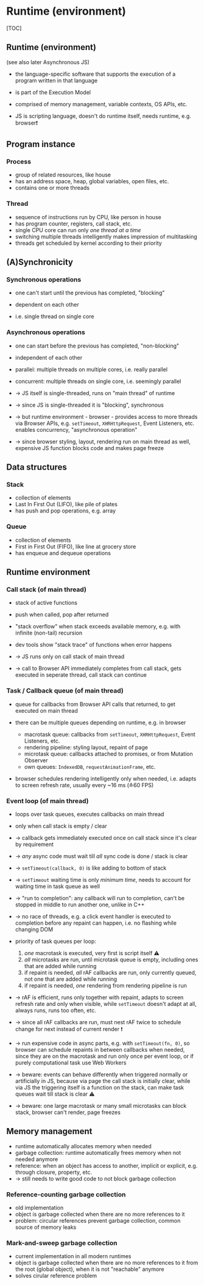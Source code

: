 # Runtime (environment)

[TOC]

## Runtime (environment)

(see also later Asynchronous JS)

- the language-specific software that supports the execution of a program written in that language
- is part of the Execution Model
- comprised of memory management, variable contexts, OS APIs, etc.

- JS is scripting language, doesn't do runtime itself, needs runtime, e.g. browser❗️



## Program instance

### Process

- group of related resources, like house
- has an address space, heap, global variables, open files, etc.
- contains one or more threads

### Thread

- sequence of instructions run by CPU, like person in house
- has program counter, registers, call stack, etc.
- single CPU core can run only _one thread at a time_
- switching multiple threads intelligently makes impression of multitasking
- threads get scheduled by kernel according to their priority



## (A)Synchronicity

### Synchronous operations

- one can't start until the previous has completed, "blocking"

- dependent on each other
- i.e. single thread on single core

### Asynchronous operations

- one can start before the previous has completed, "non-blocking"
- independent of each other
- parallel: multiple threads on multiple cores, i.e. really parallel
- concurrent: multiple threads on single core, i.e. seemingly parallel



- -> JS itself is single-threaded, runs on "main thread" of runtime

- -> since JS is single-threaded it is "blocking", synchronous

- -> but runtime environment - browser - provides access to more threads via Browser APIs, e.g. `setTimeout`, `XHRHttpRequest`, Event Listeners, etc. enables concurrency, "asynchronous operation"
- -> since browser styling, layout, rendering run on main thread as well, expensive JS function blocks code and makes page freeze



## Data structures

### Stack

- collection of elements
- Last In First Out (LIFO), like pile of plates
- has push and pop operations, e.g. array



### Queue

- collection of elements
- First in First Out (FIFO), like line at grocery store
- has enqueue and dequeue operations



## Runtime environment

<!-- ToDo: write -> cleaner -->

### Call stack (of main thread)

- stack of active functions
- push when called, pop after returned
- "stack overflow" when stack exceeds available memory, e.g. with infinite (non-tail) recursion
- dev tools show "stack trace" of functions when error happens



- -> JS runs only on call stack of main thread
- -> call to Browser API immediately completes from call stack, gets executed in seperate thread, call stack can continue



### Task / Callback queue (of main thread)

- queue for callbacks from Browser API calls that returned, to get executed on main thread
- there can be multiple queues depending on runtime, e.g. in browser
  - macrotask queue: callbacks from `setTimeout`, `XHRHttpRequest`, Event Listeners, etc.
  - rendering pipeline: styling layout, repaint of page
  - microtask queue: callbacks attached to promises, or from Mutation Observer
  - own queues: `IndexedDB`, `requestAnimationFrame`, etc.

- browser schedules rendering intelligently only when needed, i.e. adapts to screen refresh rate, usually every ~16 ms (≙60 FPS)



### Event loop (of main thread)

- loops over task queues, executes callbacks on main thread
- only when call stack is empty / clear
- -> callback gets immediately executed once on call stack since it's clear by requirement
- -> _any_ async code must wait till _all_ sync code is done / stack is clear
- -> `setTimeout(callback, 0)` is like adding to bottom of stack
- -> `setTimeout` waiting time is only _minimum time_, needs to account for waiting time in task queue as well
- -> "run to completion": any callback will run to completion, can't be stopped in middle to run another one, unlike in C++
- -> no race of threads, e.g. a click event handler is executed to completion before any repaint can happen, i.e. no flashing while changing DOM

- priority of task queues per loop:
  1. _one_ macrotask is executed, very first is script itself ⚠️
  2. _all_ microtasks are run, until microtask queue is empty, including ones that are added while running
  3. if repaint is needed, _all_ rAF callbacks are run, only currently queued, not one that are added while running
  4. if repaint is needed, _one_ rendering from rendering pipeline is run
- -> rAF is efficient, runs only together with repaint, adapts to screen refresh rate and only when visible, while `setTimeout` doesn't adapt at all, always runs, runs too often, etc.
- -> since all rAF callbacks are run, must nest rAF twice to schedule change for next instead of current render ❗️
- -> run expensive code in async parts, e.g. with `setTimeout(fn, 0)`, so browser can schedule repaints in between callbacks when needed, since they are on the macrotask and run only once per event loop, or if purely computational task use Web Workers
- -> beware: events can behave differently when triggered normally or artificially in JS, because via page the call stack is initially clear, while via JS the triggering itself is a function on the stack, can make task queues wait till stack is clear ⚠️
- -> beware: one large macrotask or many small microtasks can block stack, browser can't render, page freezes



## Memory management

- runtime automatically allocates memory when needed
- garbage collection: runtime automatically frees memory when not needed anymore
- reference: when an object has access to another, implicit or explicit, e.g. through closure, property, etc.
- -> still needs to write good code to not block garbage collection

### Reference-counting garbage collection

- old implementation
- object is garbage collected when there are no more references to it
- problem: circular references prevent garbage collection, common source of memory leaks

### Mark-and-sweep garbage collection

- current implementation in all modern runtimes
- object is garbage collected when there are no more references to it from the root (global object), when it is not "reachable" anymore
- solves cirular reference problem